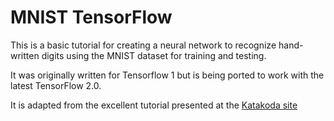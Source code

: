 # MNIST TensorFlow

This is a basic tutorial for creating a neural network to recognize hand-written digits using the MNIST dataset for training and testing.

It was originally written for Tensorflow 1 but is being ported to work with the latest TensorFlow 2.0.

It is adapted from the excellent tutorial presented at the [Katakoda site](https://www.katacoda.com/basiafusinska/courses/tensorflow-getting-started/tensorflow-mnist-beginner)
